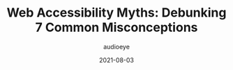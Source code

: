 ---
author: audioeye
date: 2021-08-03
permalink: false
publisher: moz
tags:
  - accessibility
target_url: https://moz.com/blog/web-accessibility-myths
title: "Web Accessibility Myths: Debunking 7 Common Misconceptions"
---